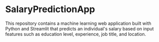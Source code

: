 # SalaryPredictionApp
This repository contains a machine learning web application built with Python and Streamlit that predicts an individual's salary based on input features such as education level, experience, job title, and location. 

